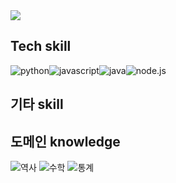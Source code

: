 
<!--
**ewisewjd/ewisewjd** is a ✨ _special_ ✨ repository because its `README.md` (this file) appears on your GitHub profile.

Here are some ideas to get you started:

- 🔭 I’m currently working on ...
- 🌱 I’m currently learning ...
- 👯 I’m looking to collaborate on ...
- 🤔 I’m looking for help with ...
- 💬 Ask me about ...
- 📫 How to reach me: ...
- 😄 Pronouns: ...
- ⚡ Fun fact: ...
-->
<img src="https://capsule-render.vercel.app/api?type=waving&color=auto&height=300&section=header&text=성장하는개발자%20&fontSize=90" />

## Tech skill
<img alt="python" src ="https://img.shields.io/badge/python-239120.svg?&style=for-the-badge&logo=python&logoColor=green"/><img alt="javascript" src ="https://img.shields.io/badge/javascript-0E1128.svg?&style=for-the-badge&logo=javascript&logoColor=yellow"/><img alt="java" src ="https://img.shields.io/badge/java-0E1128.svg?&style=for-the-badge&logo=java&logoColor=red"/><img alt="node.js" src ="https://img.shields.io/badge/node.js-0E1128.svg?&style=for-the-badge&logo=node.js&logoColor=green"/>

## 기타 skill

## 도메인 knowledge
<img alt="역사" src ="https://img.shields.io/badge/역사학-0E1128.svg?&style=for-the-badge&logo=역사학, 사회&logoColor=BLUE"/>
<img alt="수학" src ="https://img.shields.io/badge/수학-0E1128.svg?&style=for-the-badge&logo=수학&logoColor=aqua"/>
<img alt="통계" src ="https://img.shields.io/badge/통계-0E1128.svg?&style=for-the-badge&logo=통계학&logoColor=white"/>
